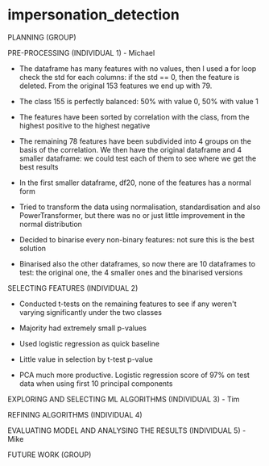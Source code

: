 # impersonation_detection


PLANNING (GROUP)

PRE-PROCESSING (INDIVIDUAL 1) - Michael

* The dataframe has many features with no values, then I used a for loop check the std for each columns: if the std == 0, then the feature is deleted. From the original 153 features we end up with 79.

* The class 155 is perfectly balanced: 50% with value 0, 50% with value 1

* The features have been sorted by correlation with the class, from the highest positive to the highest negative 

* The remaining 78 features have been subdivided into 4 groups on the basis of the correlation. We then have the original dataframe and 4 smaller dataframe: we could test each of them to see where we get the best results 

* In the first smaller dataframe, df20, none of the features has a normal form

* Tried to transform the data using normalisation, standardisation and also PowerTransformer, but there was no or just little improvement in the normal distribution

* Decided to binarise every non-binary features: not sure this is the best solution

* Binarised also the other dataframes, so now there are 10 dataframes to test: the original one, the 4 smaller ones and the binarised versions



SELECTING FEATURES (INDIVIDUAL 2)

* Conducted t-tests on the remaining features to see if any weren't varying significantly under the two classes

* Majority had extremely small p-values

* Used logistic regression as quick baseline

* Little value in selection by t-test p-value

* PCA much more productive. Logistic regression score of 97% on test data when using first 10 principal components

EXPLORING AND SELECTING ML ALGORITHMS (INDIVIDUAL 3) - Tim

REFINING ALGORITHMS (INDIVIDUAL 4)

EVALUATING MODEL AND ANALYSING THE RESULTS (INDIVIDUAL 5) - Mike

FUTURE WORK (GROUP)
